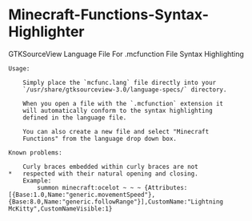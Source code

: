 # Minecraft-Functions-Syntax-Highlighter
GTKSourceView Language File For .mcfunction File Syntax Highlighting

	Usage:
	
		Simply place the `mcfunc.lang` file directly into your
		`/usr/share/gtksourceview-3.0/language-specs/` directory.
		
		When you open a file with the `.mcfunction` extension it
		will automatically conform to the syntax highlighting
		defined in the language file.
		
		You can also create a new file and select "Minecraft
		Functions" from the language drop down box.
	
	Known problems:

		Curly braces embedded within curly braces are not
	*	respected with their natural opening and closing.
		Example:
			summon minecraft:ocelot ~ ~ ~ {Attributes:[{Base:1.0,Name:"generic.movementSpeed"},{Base:8.0,Name:"generic.followRange"}],CustomName:"Lightning McKitty",CustomNameVisible:1}

